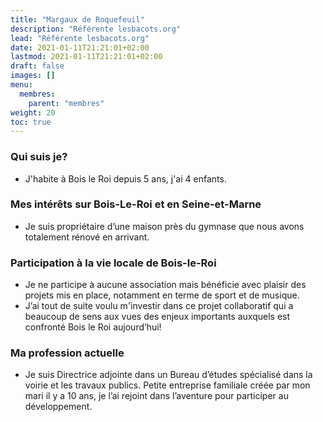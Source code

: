 ```yaml
---
title: "Margaux de Roquefeuil"
description: "Référente lesbacots.org"
lead: "Référente lesbacots.org"
date: 2021-01-11T21:21:01+02:00
lastmod: 2021-01-11T21:21:01+02:00
draft: false
images: []
menu:
  membres:
    parent: "membres"
weight: 20
toc: true
---
```


### Qui suis je?

- J'habite à Bois le Roi depuis 5 ans, j'ai 4 enfants. 

### Mes intérêts sur Bois-Le-Roi et en Seine-et-Marne

- Je suis propriétaire d’une maison près du gymnase que nous avons totalement rénové en arrivant. 

### Participation à la vie locale de Bois-le-Roi

- Je ne participe à aucune association mais bénéficie avec plaisir des projets mis en place, notamment en terme de sport et de musique.
- J’ai tout de suite voulu m'investir dans ce projet collaboratif qui a beaucoup de sens aux vues des enjeux importants auxquels est confronté Bois le Roi aujourd’hui!

### Ma profession actuelle

- Je suis Directrice adjointe dans un Bureau d’études spécialisé dans la voirie et les travaux publics.
Petite entreprise familiale créée par mon mari il y a 10 ans, je l’ai rejoint dans l’aventure pour participer au développement.
